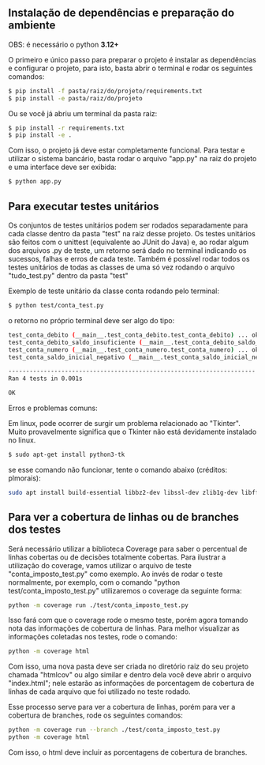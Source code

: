 
## Instalação de dependências e preparação do ambiente
OBS: é necessário o python **3.12+**

O primeiro e único passo para preparar o projeto é instalar as dependências e configurar o projeto, para isto, basta abrir o terminal e rodar os seguintes comandos:

```bash
$ pip install -f pasta/raiz/do/projeto/requirements.txt
$ pip install -e pasta/raiz/do/projeto
```

Ou se você já abriu um terminal da pasta raiz:

```bash
$ pip install -r requirements.txt
$ pip install -e .
```


Com isso, o projeto já deve estar completamente funcional. Para testar e utilizar o sistema bancário, basta rodar o arquivo "app.py" na raiz do projeto e uma interface deve ser exibida:


```bash
$ python app.py
```

## Para executar testes unitários

Os conjuntos de testes unitários podem ser rodados separadamente para cada classe dentro da pasta "test" na raiz desse projeto. Os testes unitários são feitos com o unittest (equivalente ao JUnit do Java) e, ao rodar algum dos arquivos .py de teste, um retorno será dado no terminal indicando os sucessos, falhas e erros de cada teste. Também é possível rodar todos os testes unitários de todas as classes de uma só vez rodando o arquivo "tudo_test.py" dentro da pasta "test"

Exemplo de teste unitário da classe conta rodando pelo terminal:

```bash
$ python test/conta_test.py
```

o retorno no próprio terminal deve ser algo do tipo:

```bash
test_conta_debito (__main__.test_conta_debito.test_conta_debito) ... ok
test_conta_debito_saldo_insuficiente (__main__.test_conta_debito_saldo_insuficiente.test_conta_debito_saldo_insuficiente) ... ok
test_conta_numero (__main__.test_conta_numero.test_conta_numero) ... ok
test_conta_saldo_inicial_negativo (__main__.test_conta_saldo_inicial_negativo.test_conta_saldo_inicial_negativo) ... ok

----------------------------------------------------------------------
Ran 4 tests in 0.001s

OK
```

Erros e problemas comuns:

Em linux, pode ocorrer de surgir um problema relacionado ao "Tkinter". Muito provavelmente significa que o Tkinter não está devidamente instalado no linux.

```bash
$ sudo apt-get install python3-tk
```

se esse comando não funcionar, tente o comando abaixo  (créditos: plmorais):

```bash
sudo apt install build-essential libbz2-dev libssl-dev zlib1g-dev libffi-dev libreadline-dev libsqlite3-dev tk-dev -y
```


## Para ver a cobertura de linhas ou de branches dos testes

Será necessário utilizar a biblioteca Coverage para saber o percentual de linhas cobertas ou de decisões totalmente cobertas.
Para ilustrar a utilização do coverage, vamos utilizar o arquivo de teste "conta_imposto_test.py" como exemplo.
Ao invés de rodar o teste normalmente, por exemplo, com o comando "python test/conta_imposto_test.py" utilizaremos o coverage da seguinte forma:

```bash
python -m coverage run ./test/conta_imposto_test.py
```

Isso fará com que o coverage rode o mesmo teste, porém agora tomando nota das informações de cobertura de linhas. Para melhor visualizar as informações coletadas nos testes, rode o comando:

```bash
python -m coverage html
```

Com isso, uma nova pasta deve ser criada no diretório raiz do seu projeto chamada "htmlcov" ou algo similar e dentro dela você deve abrir o arquivo "index.html"; nele estarão as informações de 
porcentagem de cobertura de linhas de cada arquivo que foi utilizado no teste rodado.

Esse processo serve para ver a cobertura de linhas, porém para ver a cobertura de branches, rode os seguintes comandos:

```bash
python -m coverage run --branch ./test/conta_imposto_test.py
python -m coverage html
```

Com isso, o html deve incluir as porcentagens de cobertura de branches.




